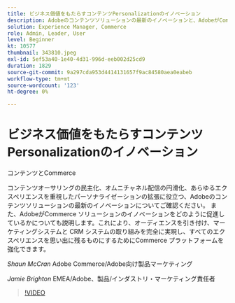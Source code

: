```yaml
---
title: ビジネス価値をもたらすコンテンツPersonalizationのイノベーション
description: Adobeのコンテンツソリューションの最新のイノベーションと、AdobeがCommerce ソリューションのイノベーションをどのように推進しているかについて説明します
solution: Experience Manager, Commerce
role: Admin, Leader, User
level: Beginner
kt: 10577
thumbnail: 343810.jpeg
exl-id: 5ef53a40-1e40-4d31-996d-eeb002d25cd9
duration: 1829
source-git-commit: 9a297cda953d4414131657f9ac84580aea0eabeb
workflow-type: tm+mt
source-wordcount: '123'
ht-degree: 0%

---
```


# ビジネス価値をもたらすコンテンツPersonalizationのイノベーション

コンテンツとCommerce

コンテンツオーサリングの民主化、オムニチャネル配信の円滑化、あらゆるエクスペリエンスを重視したパーソナライゼーションの拡張に役立つ、Adobeのコンテンツソリューションの最新のイノベーションについてご確認ください。  また、AdobeがCommerce ソリューションのイノベーションをどのように促進しているかについても説明します。これにより、オーディエンスを引き付け、マーケティングシステムと CRM システムの取り組みを完全に実現し、すべてのエクスペリエンスを思い出に残るものにするためにCommerce プラットフォームを強化できます。

*Shaun McCran* Adobe Commerce/Adobe向け製品マーケティング

*Jamie Brighton* EMEA/Adobe、製品/インダストリ・マーケティング責任者

>[!VIDEO](https://video.tv.adobe.com/v/343810/?quality=12&learn=on)
